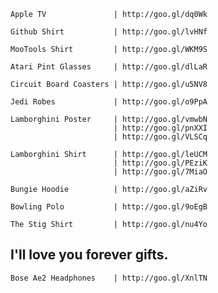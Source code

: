     Apple TV               | http://goo.gl/dq0Wk
    
    Github Shirt           | http://goo.gl/lvHNf
    
    MooTools Shirt         | http://goo.gl/WKM9S
    
    Atari Pint Glasses     | http://goo.gl/dlLaR
    
    Circuit Board Coasters | http://goo.gl/u5NV8
    
    Jedi Robes             | http://goo.gl/o9PpA
    
    Lamborghini Poster     | http://goo.gl/vmwbN
                           | http://goo.gl/pnXXI
                           | http://goo.gl/VLSCq
    
    Lamborghini Shirt      | http://goo.gl/leUCM
                           | http://goo.gl/PEziK
                           | http://goo.gl/7MiaO

    Bungie Hoodie          | http://goo.gl/aZiRv

    Bowling Polo           | http://goo.gl/9oEgB
    
    The Stig Shirt         | http://goo.gl/nu4Yo

## I'll love you forever gifts.
    
    Bose Ae2 Headphones    | http://goo.gl/XnlTN